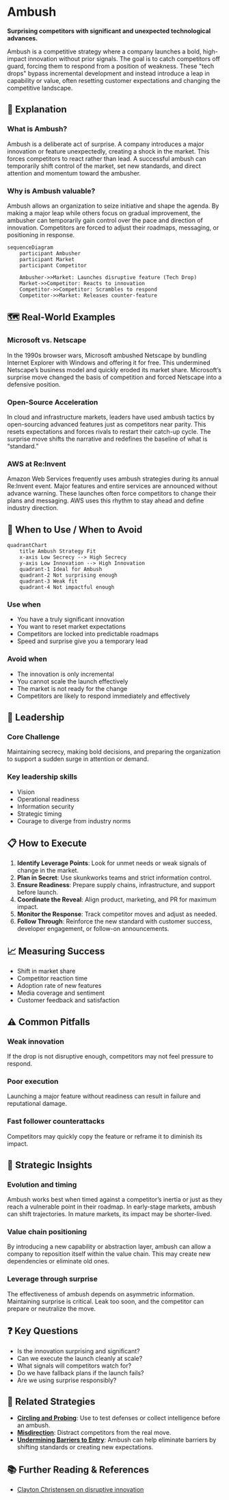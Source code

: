 # Ambush

**Surprising competitors with significant and unexpected technological advances.**

Ambush is a competitive strategy where a company launches a bold, high-impact innovation without prior signals. The goal is to catch competitors off guard, forcing them to respond from a position of weakness. These "tech drops" bypass incremental development and instead introduce a leap in capability or value, often resetting customer expectations and changing the competitive landscape.

## **🤔 Explanation**

### What is Ambush?

Ambush is a deliberate act of surprise. A company introduces a major innovation or feature unexpectedly, creating a shock in the market. This forces competitors to react rather than lead. A successful ambush can temporarily shift control of the market, set new standards, and direct attention and momentum toward the ambusher.

### Why is Ambush valuable?

Ambush allows an organization to seize initiative and shape the agenda. By making a major leap while others focus on gradual improvement, the ambusher can temporarily gain control over the pace and direction of innovation. Competitors are forced to adjust their roadmaps, messaging, or positioning in response.

```mermaid
sequenceDiagram
    participant Ambusher
    participant Market
    participant Competitor

    Ambusher->>Market: Launches disruptive feature (Tech Drop)
    Market->>Competitor: Reacts to innovation
    Competitor->>Competitor: Scrambles to respond
    Competitor->>Market: Releases counter-feature
```

## **🗺️ Real-World Examples**

### Microsoft vs. Netscape

In the 1990s browser wars, Microsoft ambushed Netscape by bundling Internet Explorer with Windows and offering it for free. This undermined Netscape’s business model and quickly eroded its market share. Microsoft’s surprise move changed the basis of competition and forced Netscape into a defensive position.

### Open-Source Acceleration

In cloud and infrastructure markets, leaders have used ambush tactics by open-sourcing advanced features just as competitors near parity. This resets expectations and forces rivals to restart their catch-up cycle. The surprise move shifts the narrative and redefines the baseline of what is “standard.”

### AWS at Re:Invent

Amazon Web Services frequently uses ambush strategies during its annual Re:Invent event. Major features and entire services are announced without advance warning. These launches often force competitors to change their plans and messaging. AWS uses this rhythm to stay ahead and define industry direction.

## **🚦 When to Use / When to Avoid**

```mermaid
quadrantChart
    title Ambush Strategy Fit
    x-axis Low Secrecy --> High Secrecy
    y-axis Low Innovation --> High Innovation
    quadrant-1 Ideal for Ambush
    quadrant-2 Not surprising enough
    quadrant-3 Weak fit
    quadrant-4 Not impactful enough
```

### Use when

- You have a truly significant innovation
- You want to reset market expectations
- Competitors are locked into predictable roadmaps
- Speed and surprise give you a temporary lead

### Avoid when

- The innovation is only incremental
- You cannot scale the launch effectively
- The market is not ready for the change
- Competitors are likely to respond immediately and effectively

## **🎯 Leadership**

### Core Challenge

Maintaining secrecy, making bold decisions, and preparing the organization to support a sudden surge in attention or demand.

### Key leadership skills

- Vision
- Operational readiness
- Information security
- Strategic timing
- Courage to diverge from industry norms

## **📋 How to Execute**

1. **Identify Leverage Points**: Look for unmet needs or weak signals of change in the market.
2. **Plan in Secret**: Use skunkworks teams and strict information control.
3. **Ensure Readiness**: Prepare supply chains, infrastructure, and support before launch.
4. **Coordinate the Reveal**: Align product, marketing, and PR for maximum impact.
5. **Monitor the Response**: Track competitor moves and adjust as needed.
6. **Follow Through**: Reinforce the new standard with customer success, developer engagement, or follow-on announcements.

## **📈 Measuring Success**

- Shift in market share
- Competitor reaction time
- Adoption rate of new features
- Media coverage and sentiment
- Customer feedback and satisfaction

## **⚠️ Common Pitfalls**

### Weak innovation

If the drop is not disruptive enough, competitors may not feel pressure to respond.

### Poor execution

Launching a major feature without readiness can result in failure and reputational damage.

### Fast follower counterattacks

Competitors may quickly copy the feature or reframe it to diminish its impact.

## **🧠 Strategic Insights**

### Evolution and timing

Ambush works best when timed against a competitor’s inertia or just as they reach a vulnerable point in their roadmap. In early-stage markets, ambush can shift trajectories. In mature markets, its impact may be shorter-lived.

### Value chain positioning

By introducing a new capability or abstraction layer, ambush can allow a company to reposition itself within the value chain. This may create new dependencies or eliminate old ones.

### Leverage through surprise

The effectiveness of ambush depends on asymmetric information. Maintaining surprise is critical. Leak too soon, and the competitor can prepare or neutralize the move.

## **❓ Key Questions**

- Is the innovation surprising and significant?
- Can we execute the launch cleanly at scale?
- What signals will competitors watch for?
- Do we have fallback plans if the launch fails?
- Are we using surprise responsibly?

## **🔀 Related Strategies**

- [**Circling and Probing**](/strategies/competitor/circling-and-probing): Use to test defenses or collect intelligence before an ambush.
- [**Misdirection**](/strategies/competitor/misdirection): Distract competitors from the real move.
- [**Undermining Barriers to Entry**](/strategies/attacking/undermining-barriers-to-entry): Ambush can help eliminate barriers by shifting standards or creating new expectations.

## **📚 Further Reading & References**

- [Clayton Christensen on disruptive innovation](https://www.christenseninstitute.org/theory/disruptive-innovation/)
